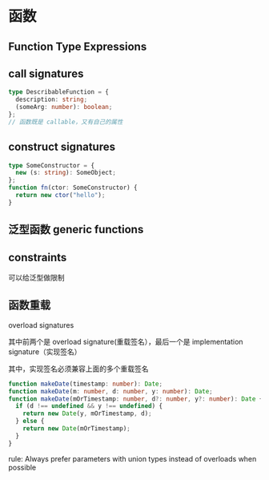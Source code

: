 # 函数

## Function Type Expressions

## call signatures

```ts
type DescribableFunction = {
  description: string;
  (someArg: number): boolean;
};
// 函数既是 callable，又有自己的属性
```

## construct signatures

```ts
type SomeConstructor = {
  new (s: string): SomeObject;
};
function fn(ctor: SomeConstructor) {
  return new ctor("hello");
}
```

## 泛型函数 generic functions

## constraints

可以给泛型做限制

## 函数重载

overload signatures

其中前两个是 overload signature(重载签名），最后一个是 implementation signature（实现签名）

其中，实现签名必须兼容上面的多个重载签名

```ts
function makeDate(timestamp: number): Date;
function makeDate(m: number, d: number, y: number): Date;
function makeDate(mOrTimestamp: number, d?: number, y?: number): Date {
  if (d !== undefined && y !== undefined) {
    return new Date(y, mOrTimestamp, d);
  } else {
    return new Date(mOrTimestamp);
  }
}
```

rule: Always prefer parameters with union types instead of overloads when possible